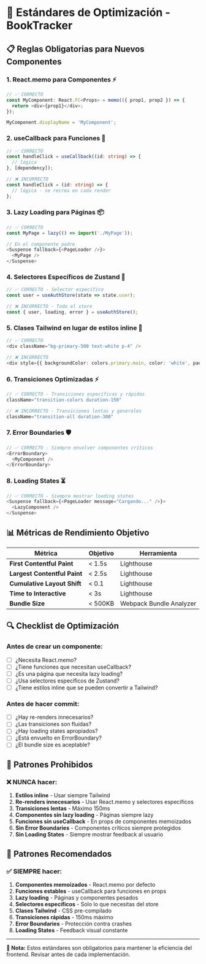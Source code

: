 # 🚀 Estándares de Optimización - BookTracker

## 📋 **Reglas Obligatorias para Nuevos Componentes**

### **1. React.memo para Componentes** ⚡
```typescript
// ✅ CORRECTO
const MyComponent: React.FC<Props> = memo(({ prop1, prop2 }) => {
  return <div>{prop1}</div>;
});

MyComponent.displayName = 'MyComponent';
```

### **2. useCallback para Funciones** 🔧
```typescript
// ✅ CORRECTO
const handleClick = useCallback((id: string) => {
  // lógica
}, [dependency]);

// ❌ INCORRECTO
const handleClick = (id: string) => {
  // lógica - se recrea en cada render
};
```

### **3. Lazy Loading para Páginas** 📦
```typescript
// ✅ CORRECTO
const MyPage = lazy(() => import('./MyPage'));

// En el componente padre
<Suspense fallback={<PageLoader />}>
  <MyPage />
</Suspense>
```

### **4. Selectores Específicos de Zustand** 🎯
```typescript
// ✅ CORRECTO - Selector específico
const user = useAuthStore(state => state.user);

// ❌ INCORRECTO - Todo el store
const { user, loading, error } = useAuthStore();
```

### **5. Clases Tailwind en lugar de estilos inline** 🎨
```typescript
// ✅ CORRECTO
<div className="bg-primary-500 text-white p-4" />

// ❌ INCORRECTO
<div style={{ backgroundColor: colors.primary.main, color: 'white', padding: '1rem' }} />
```

### **6. Transiciones Optimizadas** ⚡
```typescript
// ✅ CORRECTO - Transiciones específicas y rápidas
className="transition-colors duration-150"

// ❌ INCORRECTO - Transiciones lentas y generales
className="transition-all duration-300"
```

### **7. Error Boundaries** 🛡️
```typescript
// ✅ CORRECTO - Siempre envolver componentes críticos
<ErrorBoundary>
  <MyComponent />
</ErrorBoundary>
```

### **8. Loading States** ⏳
```typescript
// ✅ CORRECTO - Siempre mostrar loading states
<Suspense fallback={<PageLoader message="Cargando..." />}>
  <LazyComponent />
</Suspense>
```

## 📊 **Métricas de Rendimiento Objetivo**

| Métrica | Objetivo | Herramienta |
|---------|----------|-------------|
| **First Contentful Paint** | < 1.5s | Lighthouse |
| **Largest Contentful Paint** | < 2.5s | Lighthouse |
| **Cumulative Layout Shift** | < 0.1 | Lighthouse |
| **Time to Interactive** | < 3s | Lighthouse |
| **Bundle Size** | < 500KB | Webpack Bundle Analyzer |

## 🔍 **Checklist de Optimización**

### **Antes de crear un componente:**
- [ ] ¿Necesita React.memo?
- [ ] ¿Tiene funciones que necesitan useCallback?
- [ ] ¿Es una página que necesita lazy loading?
- [ ] ¿Usa selectores específicos de Zustand?
- [ ] ¿Tiene estilos inline que se pueden convertir a Tailwind?

### **Antes de hacer commit:**
- [ ] ¿Hay re-renders innecesarios?
- [ ] ¿Las transiciones son fluidas?
- [ ] ¿Hay loading states apropiados?
- [ ] ¿Está envuelto en ErrorBoundary?
- [ ] ¿El bundle size es aceptable?

## 🎯 **Patrones Prohibidos**

### **❌ NUNCA hacer:**
1. **Estilos inline** - Usar siempre Tailwind
2. **Re-renders innecesarios** - Usar React.memo y selectores específicos
3. **Transiciones lentas** - Máximo 150ms
4. **Componentes sin lazy loading** - Páginas siempre lazy
5. **Funciones sin useCallback** - En props de componentes memoizados
6. **Sin Error Boundaries** - Componentes críticos siempre protegidos
7. **Sin Loading States** - Siempre mostrar feedback al usuario

## 🚀 **Patrones Recomendados**

### **✅ SIEMPRE hacer:**
1. **Componentes memoizados** - React.memo por defecto
2. **Funciones estables** - useCallback para funciones en props
3. **Lazy loading** - Páginas y componentes pesados
4. **Selectores específicos** - Solo lo que necesitas del store
5. **Clases Tailwind** - CSS pre-compilado
6. **Transiciones rápidas** - 150ms máximo
7. **Error Boundaries** - Protección contra crashes
8. **Loading States** - Feedback visual constante

---

**📝 Nota:** Estos estándares son obligatorios para mantener la eficiencia del frontend. Revisar antes de cada implementación.
